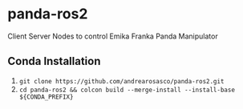 # panda-ros2
Client Server Nodes to control Emika Franka Panda Manipulator

## Conda Installation
1. `git clone https://github.com/andrearosasco/panda-ros2.git`
2. `cd panda-ros2 && colcon build --merge-install --install-base ${CONDA_PREFIX}`

